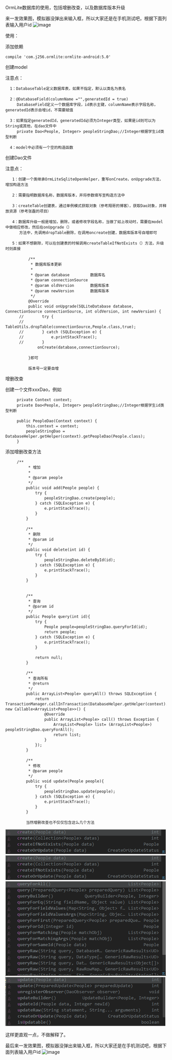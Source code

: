 OrmLite数据库的使用，包括增删改查，以及数据库版本升级

来一发效果图，模拟器没弹出来输入框，所以大家还是在手机测试吧，根据下面列表输入用户id
![image](https://github.com/wangchang163/ormLite/blob/master/images/ormlite.png) 


使用：

添加依赖

    compile 'com.j256.ormlite:ormlite-android:5.0'
    
创建model

  注意点：
  
      1：DatabaseTable定义数据库表，如果不指定，默认以类名为表名
      
      2：@DatabaseField(columnName ="",generatedId = true)
         DatabaseField定义一个数据库字段，id表示主键，columnName表示字段名称，generatedId表示自增id，不需要赋值
      
      3：如果指定generatedId，generatedId必须为Integer类型，如果是id则可以为String或其他，在dao文件中
         private Dao<People, Integer> peopleStringDao;//Integer根据学生id类型判断
         
      4：model中必须有一个空的构造函数
         
创建Dao文件

   注意点：
   
       1：创建一个类继承OrmLiteSqliteOpenHelper，重写onCreate，onUpgrade方法，增加构造方法
       
       2：需要指明数据库名称，数据库版本，并将参数填写至构造方法中
       
       3：createTable创建表，通过单例模式获取对象（参考翔哥的博客），获取Dao对象，并释放资源（参考张磊的项目）
       
       4：数据库升级一般是增加，删除，或者修改字段名称，当做了如上改动时，需要在model中做相应修改，然后在onUpgrade（）
          方法中，先调用dropTable删除，在调用oncreate创建，数据库版本号自增即可
          
       5：如果不想删除，可以在创建表的时候调用createTableIfNotExists（）方法，升级时则直接
       
              /**
               * 数据库版本更新
               *
               * @param database         数据库名
               * @param connectionSource
               * @param oldVersion       数据库版本
               * @param newVersion       数据库版本
               */
              @Override
              public void onUpgrade(SQLiteDatabase database, ConnectionSource connectionSource, int oldVersion, int newVersion) {
          //        try {
          //            TableUtils.dropTable(connectionSource,People.class,true);
          //        } catch (SQLException e) {
          //            e.printStackTrace();
          //        }
                  onCreate(database,connectionSource);
          
              }即可
              
              版本号一定要自增
              
增删改查

  创建一个文件xxxDao，例如
  
         private Context context;
         private Dao<People, Integer> peopleStringDao;//Integer根据学生id类型判断
     
         public PeopleDao(Context context) {
             this.context = context;
             peopleStringDao = DatabaseHelper.getHelper(context).getPeopleDao(People.class);
         }
         
  添加增删改查方法
  
  
         /**
              * 增加
              *
              * @param people
              */
             public void add(People people) {
                 try {
                     peopleStringDao.create(people);
                 } catch (SQLException e) {
                     e.printStackTrace();
                 }
             }
         
             /**
              * 删除
              * @param id
              */
             public void delete(int id) {
                 try {
                     peopleStringDao.deleteById(id);
                 } catch (SQLException e) {
                     e.printStackTrace();
                 }
             }
         
         
             /**
              * 查询
              * @param id
              */
             public People query(int id){
                 try {
                     People people=peopleStringDao.queryForId(id);
                     return people;
                 } catch (SQLException e) {
                     e.printStackTrace();
                 }
         
                 return null;
             }
         
             /**
              * 查询所有
              * @return
              */
             public ArrayList<People> queryAll() throws SQLException {
                 return TransactionManager.callInTransaction(DatabaseHelper.getHelper(context).getConnectionSource(), new Callable<ArrayList<People>>() {
                     @Override
                     public ArrayList<People> call() throws Exception {
                         ArrayList<People> list= (ArrayList<People>) peopleStringDao.queryForAll();
                         return list;
                     }
                 });
             }
         
             /**
              * 修改
              * @param people
              */
             public void update(People people){
                 try {
                     peopleStringDao.update(people);
                 } catch (SQLException e) {
                     e.printStackTrace();
                 }
             }
             
             当然增删改查也不仅仅包含这么几个方法
             
![image](https://github.com/wangchang163/ormLite/blob/master/images/aa.png) 
![image](https://github.com/wangchang163/ormLite/blob/master/images/bb.png) 
![image](https://github.com/wangchang163/ormLite/blob/master/images/cc.png) 
![image](https://github.com/wangchang163/ormLite/blob/master/images/dd.png) 

这样更直观一点，不做解释了。


最后来一发效果图，模拟器没弹出来输入框，所以大家还是在手机测试吧，根据下面列表输入用户id
![image](https://github.com/wangchang163/ormLite/blob/master/images/ormlite.png) 



  
     
         